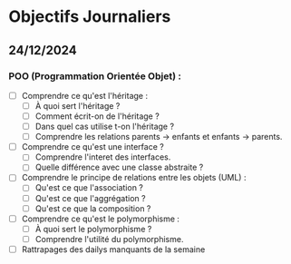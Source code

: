 # Objectifs Journaliers

## 24/12/2024

### POO (Programmation Orientée Objet) :

- [ ] Comprendre ce qu'est l'héritage :
  - [ ] À quoi sert l'héritage ?
  - [ ] Comment écrit-on de l'héritage ?
  - [ ] Dans quel cas utilise t-on l'héritage ?
  - [ ] Comprendre les relations parents -> enfants et enfants -> parents.
- [ ] Comprendre ce qu'est une interface ?
  - [ ] Comprendre l'interet des interfaces.
  - [ ] Quelle différence avec une classe abstraite ?
- [ ] Comprendre le principe de relations entre les objets (UML) :
  - [ ] Qu'est ce que l'association ?
  - [ ] Qu'est ce que l'aggrégation ?
  - [ ] Qu'est ce que la composition ?
- [ ] Comprendre ce qu'est le polymorphisme :
  - [ ] À quoi sert le polymorphisme ?
  - [ ] Comprendre l'utilité du polymorphisme.
- [ ] Rattrapages des dailys manquants de la semaine
